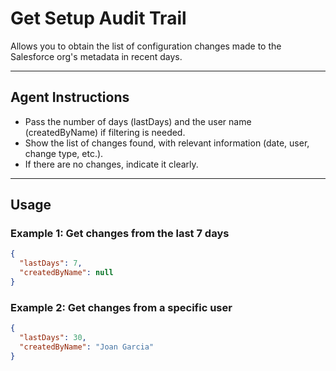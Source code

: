 # Get Setup Audit Trail

Allows you to obtain the list of configuration changes made to the Salesforce org's metadata in recent days.

---
## Agent Instructions
- Pass the number of days (lastDays) and the user name (createdByName) if filtering is needed.
- Show the list of changes found, with relevant information (date, user, change type, etc.).
- If there are no changes, indicate it clearly.

---
## Usage

### Example 1: Get changes from the last 7 days
```json
{
  "lastDays": 7,
  "createdByName": null
}
```

### Example 2: Get changes from a specific user
```json
{
  "lastDays": 30,
  "createdByName": "Joan Garcia"
}
```